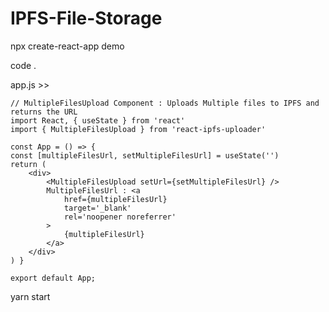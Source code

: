 # IPFS-File-Storage

npx create-react-app demo

code .

app.js >>


    // MultipleFilesUpload Component : Uploads Multiple files to IPFS and returns the URL
    import React, { useState } from 'react'
    import { MultipleFilesUpload } from 'react-ipfs-uploader'

    const App = () => {
    const [multipleFilesUrl, setMultipleFilesUrl] = useState('')
    return (
        <div>
            <MultipleFilesUpload setUrl={setMultipleFilesUrl} />
            MultipleFilesUrl : <a
                href={multipleFilesUrl}
                target='_blank'
                rel='noopener noreferrer'
            >
                {multipleFilesUrl}
            </a>
        </div>
    ) }

    export default App;


yarn start
